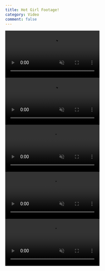 ```yaml
---
title: Hot Girl Footage!
category: Video
comment: false
---
```


<div class="container">
  <div class="videos">
  <video class="active" src="https://previews.customer.envatousercontent.com/files/e3ec9b2a-7acf-47df-a0ee-2c433fa5d2db/video_preview_h264.mp4" width="300" preload="none" autoplay="" muted="" loop="" playsinline="" webkit-playsinline=""></video>
            <video src="https://previews.customer.envatousercontent.com/files/98549940-01d7-46dd-bb95-49928e091e3e/video_preview_h264.mp4" muted></video>
            <video src="https://previews.customer.envatousercontent.com/files/24f4d0f3-6aa2-4f33-8124-40a5d9608e4a/video_preview_h264.mp4" muted></video>
            <video src="https://previews.customer.envatousercontent.com/files/98549940-01d7-46dd-bb95-49928e091e3e/video_preview_h264.mp4" muted></video>
        </div>
        <div class="main-video">
            <video src="https://previews.customer.envatousercontent.com/files/e3ec9b2a-7acf-47df-a0ee-2c433fa5d2db/video_preview_h264.mp4" muted controls autoplay></video>
        </div>
    </div>

<script>
        $(document).ready(function(){

            $('.videos video').click(function(){

                $(this).addClass('active').siblings().removeClass('active');

                var src = $(this).attr('src');
                $('.main-video video').attr('src',src);
            });
        });
</script>
